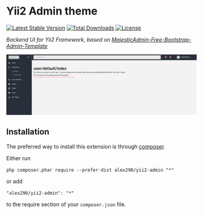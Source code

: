 Yii2 Admin theme
===============

[![Latest Stable Version](https://poser.pugx.org/alex290/yii2-admin/v/stable)](https://packagist.org/packages/alex290/yii2-admin)
[![Total Downloads](https://poser.pugx.org/alex290/yii2-admin/downloads)](https://packagist.org/packages/alex290/yii2-admin)
[![License](https://poser.pugx.org/alex290/yii2-admin/license)](https://packagist.org/packages/alex290/yii2-admin)

*Backend UI for Yii2 Framework, based on [MajesticAdmin-Free-Bootstrap-Admin-Template](https://github.com/Urbanui/MajesticAdmin-Free-Bootstrap-Admin-Template)*

!["Yii2 Admin Theme"](https://github.com/alex290/yii2-admin/blob/master/screen.png)

Installation
------------

The preferred way to install this extension is through [composer](http://getcomposer.org/download/).

Either run

```
php composer.phar require --prefer-dist alex290/yii2-admin "*"
```

or add

```
"alex290/yii2-admin": "*"
```

to the require section of your `composer.json` file.

